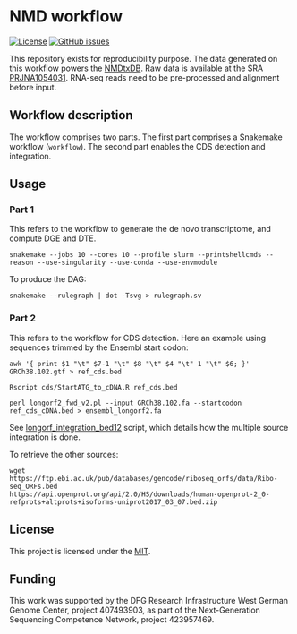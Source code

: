 # NMD workflow

[![License](https://img.shields.io/github/license/dieterich-lab/nmd-wf)](LICENSE)
[![GitHub issues](https://img.shields.io/github/issues/dieterich-lab/nmd-wf)](https://github.com/dieterich-lab/nmd-wf/issues)

This repository exists for reproducibility purpose. The data generated on this workflow powers the [NMDtxDB](https://github.com/dieterich-lab/nmdtxdb). Raw data is available at the SRA [PRJNA1054031](https://www.ncbi.nlm.nih.gov/sra/PRJNA1054031). RNA-seq reads need to be pre-processed and alignment before input. 

## Workflow description

The workflow comprises two parts. The first part comprises a Snakemake workflow (`workflow`). The second part enables the CDS detection and integration. 

## Usage

### Part 1 

This refers to the workflow to generate the de novo transcriptome, and compute DGE and DTE.

```{bash}
snakemake --jobs 10 --cores 10 --profile slurm --printshellcmds --reason --use-singularity --use-conda --use-envmodule
```

To produce the DAG:
```{bash}
snakemake --rulegraph | dot -Tsvg > rulegraph.sv
```

### Part 2
This refers to the workflow for CDS detection. Here an example using sequences trimmed by the Ensembl start codon:


```{bash}
awk '{ print $1 "\t" $7-1 "\t" $8 "\t" $4 "\t" 1 "\t" $6; }' GRCh38.102.gtf > ref_cds.bed

Rscript cds/StartATG_to_cDNA.R ref_cds.bed

perl longorf2_fwd_v2.pl --input GRCh38.102.fa --startcodon ref_cds_cDNA.bed > ensembl_longorf2.fa 
```

See [longorf_integration_bed12](cds/longorf_integration_bed12.R) script, which details how the multiple source integration is done. 

To retrieve the other sources:
```
wget https://ftp.ebi.ac.uk/pub/databases/gencode/riboseq_orfs/data/Ribo-seq_ORFs.bed
https://api.openprot.org/api/2.0/HS/downloads/human-openprot-2_0-refprots+altprots+isoforms-uniprot2017_03_07.bed.zip
```

## License

This project is licensed under the [MIT](LICENSE). 

## Funding
This work was supported by the DFG Research Infrastructure West German Genome Center, project 407493903, as part of the Next-Generation Sequencing Competence Network, project 423957469.

